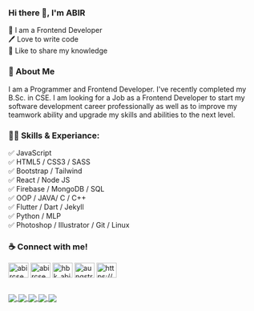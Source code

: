 ### Hi there 👋, I'm ABIR
👑 I am a Frontend Developer <br>
🖊️ Love to write code <br>
🎤 Like to share my knowledge <br>

### 🚀 About Me
<p align="left">
I am a Programmer and Frontend Developer. I've recently completed my B.Sc. in CSE. I am looking for a Job as a Frontend Developer to start my software development career professionally as well as to improve my teamwork ability and upgrade my skills and abilities to the next level.
</p>

<h3 align="left">👨‍💻 Skills & Experiance:</h3>
<p align="left">
✅ JavaScript <br>
✅ HTML5 / CSS3 / SASS <br>
✅ Bootstrap / Tailwind <br>
✅ React / Node JS <br>
✅ Firebase / MongoDB / SQL <br>
✅ OOP / JAVA/ C / C++ <br>
✅ Flutter / Dart / Jekyll <br>
✅ Python / MLP <br>
✅ Photoshop / Illustrator / Git / Linux <br>
</p>

<h3 align="left">☕ Connect with me!</h3>
<p align="left">
<a href="https://linkedin.com/in/abircse004" target="_blank"><img align="center" src="https://raw.githubusercontent.com/rahuldkjain/github-profile-readme-generator/master/src/images/icons/Social/linked-in-alt.svg" alt="abircse004" height="30" width="40" /></a>
<a href="https://fb.com/abircse.nwu" target="_blank"><img align="center" src="https://raw.githubusercontent.com/rahuldkjain/github-profile-readme-generator/master/src/images/icons/Social/facebook.svg" alt="abircse.nwu" height="30" width="40" /></a>
<a href="https://instagram.com/hbk_abir315" target="_blank"><img align="center" src="https://raw.githubusercontent.com/rahuldkjain/github-profile-readme-generator/master/src/images/icons/Social/instagram.svg" alt="hbk_abir315" height="30" width="40" /></a>
<a href="https://www.leetcode.com/aungstrome315" target="_blank"><img align="center" src="https://raw.githubusercontent.com/rahuldkjain/github-profile-readme-generator/master/src/images/icons/Social/leet-code.svg" alt="aungstrome315" height="30" width="40" /></a>
<a href="https://hbkabir004.github.io/about/" target="_blank"><img align="center" src="https://raw.githubusercontent.com/rahuldkjain/github-profile-readme-generator/master/src/images/icons/Social/rss.svg" alt="https://hbkabir004.github.io" height="30" width="40" /></a>
</p>

<br>


<a href="https://github.com/hbkabir004/Weather-Forecast-Website">
  <img align="center" src="https://github-readme-stats.vercel.app/api/pin/?username=hbkabir004&repo=weather-forecast-website&theme=radical" />
</a>

</a>
<a href="https://github.com/hbkabir004/SpeechToCode">
  <img align="center" src="https://github-readme-stats.vercel.app/api/pin/?username=hbkabir004&repo=speechtocode&theme=radical" />
</a>
<a href="https://github.com/hbkabir004/AmbuBD">
  <img align="center" src="https://github-readme-stats.vercel.app/api/pin/?username=hbkabir004&repo=ambubd&theme=radical" />
</a>
<a href="https://github.com/hbkabir004/hbkabir004.github.io">
  <img align="center" src="https://github-readme-stats.vercel.app/api/pin/?username=hbkabir004&repo=hbkabir004.github.io&theme=radical" />
</a>
<a href="https://github.com/hbkabir004/Smart-Slider">
  <img align="center" src="https://github-readme-stats.vercel.app/api/pin/?username=hbkabir004&repo=smart-slider&theme=radical" />
</a>


